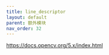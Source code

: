 ```yaml
---
title: line_descriptor
layout: default
parent: 额外模块
nav_order: 32
---
```


https://docs.opencv.org/5.x/index.html